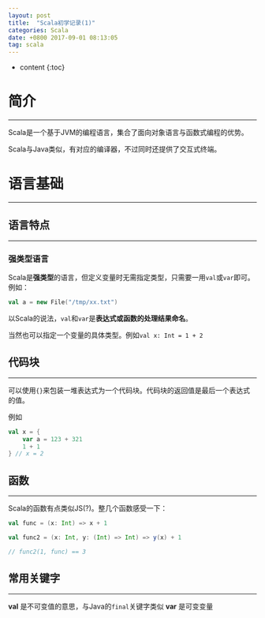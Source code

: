 ```yaml
---
layout: post
title:  "Scala初学记录(1)"
categories: Scala
date: +0800 2017-09-01 08:13:05
tag: scala
---
```


* content
{:toc}

# 简介
--------------
Scala是一个基于JVM的编程语言，集合了面向对象语言与函数式编程的优势。

Scala与Java类似，有对应的编译器，不过同时还提供了交互式终端。

# 语言基础
--------------

## 语言特点
--------------

### 强类型语言
Scala是**强类型**的语言，但定义变量时无需指定类型，只需要一用`val`或`var`即可。例如：
```scala
val a = new File("/tmp/xx.txt")
```
以Scala的说法，`val`和`var`是**表达式或函数的处理结果命名**。

当然也可以指定一个变量的具体类型。例如```val x: Int = 1 + 2```



## 代码块
--------------
可以使用`{}`来包装一堆表达式为一个代码块。代码块的返回值是最后一个表达式的值。

例如
```scala
val x = {
    var a = 123 + 321
    1 + 1
} // x = 2
```

## 函数
--------------
Scala的函数有点类似JS(?)。整几个函数感受一下：
```scala
val func = (x: Int) => x + 1

val func2 = (x: Int, y: (Int) => Int) => y(x) + 1

// func2(1, func) == 3
```

## 常用关键字
--------------
**val** 是不可变值的意思，与Java的`final`关键字类似
**var** 是可变变量
